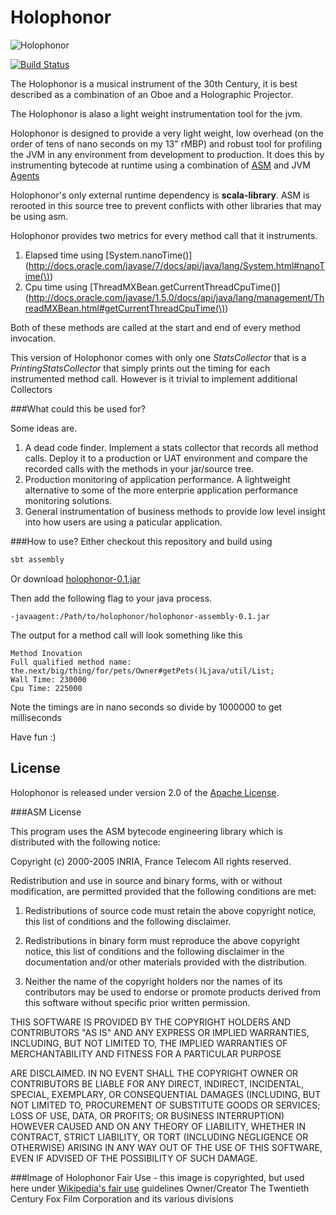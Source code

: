 Holophonor
==========

![Holophonor](https://raw.github.com/rikf/Holophonor/master/Holophonor.jpg)

[![Build Status](https://travis-ci.org/rikf/Holophonor.png?branch=master)](https://travis-ci.org/rikf/Holophonor)

The Holophonor is a musical instrument of the 30th Century, it is best described as a combination of an Oboe and a Holographic Projector.

The Holophonor is alaso a light weight instrumentation tool for the jvm.


Holophonor is designed to provide a very light weight, low overhead (on the order of tens of nano seconds on my 13" rMBP) and robust tool for profiling the JVM in any environment from development to production. It does this by instrumenting bytecode at runtime using a combination of [ASM](http://asm.ow2.org/) and JVM [Agents](http://docs.oracle.com/javase/6/docs/api/java/lang/instrument/package-summary.html)

Holophonor's only external runtime dependency is **scala-library**. ASM is rerooted in this source tree to prevent conflicts with other libraries that may be using asm.

Holophonor provides two metrics for every method call that it instruments.

1. Elapsed time using [System.nanoTime()](http://docs.oracle.com/javase/7/docs/api/java/lang/System.html#nanoTime(\)) 
2. Cpu time using [ThreadMXBean.getCurrentThreadCpuTime()](http://docs.oracle.com/javase/1.5.0/docs/api/java/lang/management/ThreadMXBean.html#getCurrentThreadCpuTime(\))

Both of these methods are called at the start and end of every method invocation.

This version of Holophonor comes with only one *StatsCollector* that is a *PrintingStatsCollector* that simply prints out the timing for each instrumented method call. However is it trivial to implement additional Collectors

###What could this be used for?

Some ideas are.

1. A dead code finder. Implement a stats collector that records all method calls. Deploy it to a production or UAT environment and compare the recorded calls with the methods in your jar/source tree.
2. Production monitoring of application performance. A lightweight alternative to some of the more enterprie application performance monitoring solutions.
3. General instrumentation of business methods to provide low level insight into how users are using a paticular application.


###How to use?
Either checkout this repository and build using 
```bash
sbt assembly
```
Or download [holophonor-0.1.jar](https://github.com/rikf/Holophonor/raw/master/holophonor-assembly-0.1.jar)

Then add the following flag to your java process.

``` -javaagent:/Path/to/holophonor/holophonor-assembly-0.1.jar ```

The output for a method call will look something like this

```
Method Inovation
Full qualified method name: the.next/big/thing/for/pets/Owner#getPets()Ljava/util/List;
Wall Time: 230000
Cpu Time: 225000
```

Note the timings are in nano seconds so divide by 1000000 to get milliseconds

Have fun :)

## License
Holophonor is released under version 2.0 of the [Apache License](http://www.apache.org/licenses/LICENSE-2.0).

###ASM License

This program uses the ASM bytecode engineering library which is distributed
with the following notice:

Copyright (c) 2000-2005 INRIA, France Telecom
All rights reserved.

Redistribution and use in source and binary forms, with or without
modification, are permitted provided that the following conditions
are met:

1. Redistributions of source code must retain the above copyright
   notice, this list of conditions and the following disclaimer.

2. Redistributions in binary form must reproduce the above copyright
   notice, this list of conditions and the following disclaimer in the
   documentation and/or other materials provided with the distribution.

3. Neither the name of the copyright holders nor the names of its
   contributors may be used to endorse or promote products derived from
   this software without specific prior written permission.

THIS SOFTWARE IS PROVIDED BY THE COPYRIGHT HOLDERS AND CONTRIBUTORS "AS IS"
AND ANY EXPRESS OR IMPLIED WARRANTIES, INCLUDING, BUT NOT LIMITED TO, THE
IMPLIED WARRANTIES OF MERCHANTABILITY AND FITNESS FOR A PARTICULAR PURPOSE


ARE DISCLAIMED. IN NO EVENT SHALL THE COPYRIGHT OWNER OR CONTRIBUTORS BE
LIABLE FOR ANY DIRECT, INDIRECT, INCIDENTAL, SPECIAL, EXEMPLARY, OR
CONSEQUENTIAL DAMAGES (INCLUDING, BUT NOT LIMITED TO, PROCUREMENT OF
SUBSTITUTE GOODS OR SERVICES; LOSS OF USE, DATA, OR PROFITS; OR BUSINESS
INTERRUPTION) HOWEVER CAUSED AND ON ANY THEORY OF LIABILITY, WHETHER IN
CONTRACT, STRICT LIABILITY, OR TORT (INCLUDING NEGLIGENCE OR OTHERWISE)
ARISING IN ANY WAY OUT OF THE USE OF THIS SOFTWARE, EVEN IF ADVISED OF
THE POSSIBILITY OF SUCH DAMAGE.

###Image of Holophonor
Fair Use - this image is copyrighted, but used here under [Wikipedia's fair use](http://en.wikipedia.org/wiki/Fair_use) guidelines
Owner/Creator The Twentieth Century Fox Film Corporation and its various divisions

